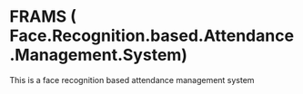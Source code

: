 # FRAMS ( Face.Recognition.based.Attendance.Management.System)

This is a face recognition based attendance management system
